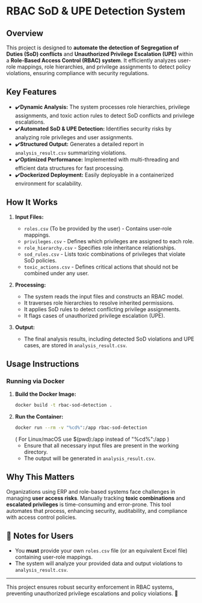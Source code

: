 # RBAC SoD & UPE Detection System

## Overview
This project is designed to **automate the detection of Segregation of Duties (SoD) conflicts** and **Unauthorized Privilege Escalation (UPE)** within a **Role-Based Access Control (RBAC) system**. It efficiently analyzes user-role mappings, role hierarchies, and privilege assignments to detect policy violations, ensuring compliance with security regulations.

## Key Features
- ✔️**Dynamic Analysis:** The system processes role hierarchies, privilege assignments, and toxic action rules to detect SoD conflicts and privilege escalations.
- ✔️**Automated SoD & UPE Detection:** Identifies security risks by analyzing role privileges and user assignments.
- ✔️**Structured Output:** Generates a detailed report in `analysis_result.csv` summarizing violations.
- ✔️**Optimized Performance:** Implemented with multi-threading and efficient data structures for fast processing.
- ✔️**Dockerized Deployment:** Easily deployable in a containerized environment for scalability.

## How It Works
1. **Input Files:**
   - `roles.csv` (To be provided by the user) - Contains user-role mappings.
   - `privileges.csv` - Defines which privileges are assigned to each role.
   - `role_hierarchy.csv` - Specifies role inheritance relationships.
   - `sod_rules.csv` - Lists toxic combinations of privileges that violate SoD policies.
   - `toxic_actions.csv` - Defines critical actions that should not be combined under any user.

2. **Processing:**
   - The system reads the input files and constructs an RBAC model.
   - It traverses role hierarchies to resolve inherited permissions.
   - It applies SoD rules to detect conflicting privilege assignments.
   - It flags cases of unauthorized privilege escalation (UPE).

3. **Output:**
   - The final analysis results, including detected SoD violations and UPE cases, are stored in `analysis_result.csv`.

## Usage Instructions
### Running via Docker
1. **Build the Docker Image:**
   ```sh
   docker build -t rbac-sod-detection .
   ```
2. **Run the Container:**
   ```sh
   docker run --rm -v "%cd%":/app rbac-sod-detection
   ```
   ( For Linux/macOS use $(pwd):/app instead of "%cd%":/app )
   - Ensure that all necessary input files are present in the working directory.
   - The output will be generated in `analysis_result.csv`.

## Why This Matters
Organizations using ERP and role-based systems face challenges in managing **user access risks**. Manually tracking **toxic combinations** and **escalated privileges** is time-consuming and error-prone. This tool automates that process, enhancing security, auditability, and compliance with access control policies.

## 📌 Notes for Users
- You **must** provide your own `roles.csv` file (or an equivalent Excel file) containing user-role mappings.
- The system will analyze your provided data and output violations to `analysis_result.csv`.

---

This project ensures robust security enforcement in RBAC systems, preventing unauthorized privilege escalations and policy violations. 🚀

